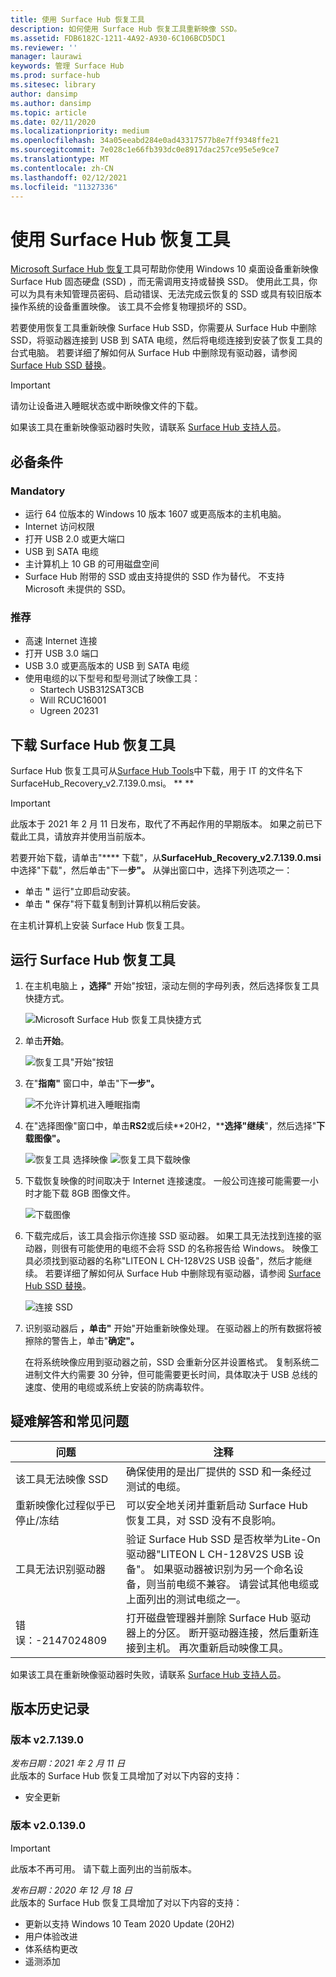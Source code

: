 ```yaml
---
title: 使用 Surface Hub 恢复工具
description: 如何使用 Surface Hub 恢复工具重新映像 SSD。
ms.assetid: FDB6182C-1211-4A92-A930-6C106BCD5DC1
ms.reviewer: ''
manager: laurawi
keywords: 管理 Surface Hub
ms.prod: surface-hub
ms.sitesec: library
author: dansimp
ms.author: dansimp
ms.topic: article
ms.date: 02/11/2020
ms.localizationpriority: medium
ms.openlocfilehash: 34a05eeabd284e0ad43317577b8e7ff9348ffe21
ms.sourcegitcommit: 7e028c1e66fb393dc0e8917dac257ce95e5e9ce7
ms.translationtype: MT
ms.contentlocale: zh-CN
ms.lasthandoff: 02/12/2021
ms.locfileid: "11327336"
---
```

# 使用 Surface Hub 恢复工具

[Microsoft Surface Hub 恢复](https://www.microsoft.com/download/details.aspx?id=52210)工具可帮助你使用 Windows 10 桌面设备重新映像 Surface Hub 固态硬盘 (SSD) ，而无需调用支持或替换 SSD。 使用此工具，你可以为具有未知管理员密码、启动错误、无法完成云恢复的 SSD 或具有较旧版本操作系统的设备重置映像。 该工具不会修复物理损坏的 SSD。

若要使用恢复工具重新映像 Surface Hub SSD，你需要从 Surface Hub 中删除 SSD，将驱动器连接到 USB 到 SATA 电缆，然后将电缆连接到安装了恢复工具的台式电脑。 若要详细了解如何从 Surface Hub 中删除现有驱动器，请参阅 [Surface Hub SSD 替换](surface-hub-ssd-replacement.md)。

> [!IMPORTANT]
> 请勿让设备进入睡眠状态或中断映像文件的下载。

如果该工具在重新映像驱动器时失败，请联系 [Surface Hub 支持人员](https://support.microsoft.com/help/4037644/surface-contact-surface-warranty-and-software-support)。

## 必备条件

### Mandatory

- 运行 64 位版本的 Windows 10 版本 1607 或更高版本的主机电脑。
- Internet 访问权限
- 打开 USB 2.0 或更大端口
- USB 到 SATA 电缆
- 主计算机上 10 GB 的可用磁盘空间
- Surface Hub 附带的 SSD 或由支持提供的 SSD 作为替代。 不支持 Microsoft 未提供的 SSD。

### 推荐

- 高速 Internet 连接
- 打开 USB 3.0 端口
- USB 3.0 或更高版本的 USB 到 SATA 电缆
- 使用电缆的以下型号和型号测试了映像工具：
    - Startech USB312SAT3CB
    - Will RCUC16001
    - Ugreen 20231

## 下载 Surface Hub 恢复工具

Surface Hub 恢复工具可从[Surface Hub Tools](https://www.microsoft.com/download/details.aspx?id=52210)中下载，用于 IT 的文件名下SurfaceHub_Recovery_v2.7.139.0.msi。 ** **

> [!IMPORTANT]
> 此版本于 2021 年 2 月 11 日发布，取代了不再起作用的早期版本。 如果之前已下载此工具，请放弃并使用当前版本。

若要开始下载，请单击"**** 下载"，从**SurfaceHub_Recovery_v2.7.139.0.msi**中选择"下载"，然后单击"下一**步"。** 从弹出窗口中，选择下列选项之一：

- 单击 **"** 运行"立即启动安装。
- 单击 **"** 保存"将下载复制到计算机以稍后安装。

在主机计算机上安装 Surface Hub 恢复工具。

## 运行 Surface Hub 恢复工具

1. 在主机电脑上 **，选择"** 开始"按钮，滚动左侧的字母列表，然后选择恢复工具快捷方式。

    ![Microsoft Surface Hub 恢复工具快捷方式](images/shrt-shortcut.png)

2. 单击**开始**。

    ![恢复工具"开始"按钮](images/shrt-start.png)


3. 在"**指南"** 窗口中，单击"下**一步"。**

    ![不允许计算机进入睡眠指南](images/shrt-guidance.png)

4. 在"选择图像"窗口中，单击**RS2**或后续**20H2，****选择"继续**"，然后选择"**下载图像"。**

     ![恢复工具 选择映像 ](images/shrt-select-image.png) ![ 恢复工具下载映像](images/shrt-download-image.png)

5. 下载恢复映像的时间取决于 Internet 连接速度。 一般公司连接可能需要一小时才能下载 8GB 图像文件。

    ![下载图像](images/shrt-download.png)



5. 下载完成后，该工具会指示你连接 SSD 驱动器。 如果工具无法找到连接的驱动器，则很有可能使用的电缆不会将 SSD 的名称报告给 Windows。  映像工具必须找到驱动器的名称"LITEON L CH-128V2S USB 设备"，然后才能继续。  若要详细了解如何从 Surface Hub 中删除现有驱动器，请参阅 [Surface Hub SSD 替换](surface-hub-ssd-replacement.md)。

    ![连接 SSD](images/shrt-drive.png)

6. 识别驱动器后 **，单击"** 开始"开始重新映像处理。 在驱动器上的所有数据将被擦除的警告上，单击"**确定"。**



    在将系统映像应用到驱动器之前，SSD 会重新分区并设置格式。 复制系统二进制文件大约需要 30 分钟，但可能需要更长时间，具体取决于 USB 总线的速度、使用的电缆或系统上安装的防病毒软件。



## 疑难解答和常见问题

问题 | 注释
--- | ---
该工具无法映像 SSD | 确保使用的是出厂提供的 SSD 和一条经过测试的电缆。
重新映像化过程似乎已停止/冻结 | 可以安全地关闭并重新启动 Surface Hub 恢复工具，对 SSD 没有不良影响。
工具无法识别驱动器 | 验证 Surface Hub SSD 是否枚举为Lite-On驱动器"LITEON L CH-128V2S USB 设备"。  如果驱动器被识别为另一个命名设备，则当前电缆不兼容。 请尝试其他电缆或上面列出的测试电缆之一。
错误：-2147024809 | 打开磁盘管理器并删除 Surface Hub 驱动器上的分区。  断开驱动器连接，然后重新连接到主机。 再次重新启动映像工具。

如果该工具在重新映像驱动器时失败，请联系 [Surface Hub 支持人员](https://support.microsoft.com/help/4037644/surface-contact-surface-warranty-and-software-support)。

## 版本历史记录


### 版本 v2.7.139.0

*发布日期：2021 年 2 月 11 日*<br>
此版本的 Surface Hub 恢复工具增加了对以下内容的支持：

- 安全更新


### 版本 v2.0.139.0

> [!IMPORTANT]
> 此版本不再可用。 请下载上面列出的当前版本。 

*发布日期：2020 年 12 月 18 日*<br>
此版本的 Surface Hub 恢复工具增加了对以下内容的支持：
- 更新以支持 Windows 10 Team 2020 Update (20H2) 
- 用户体验改进
- 体系结构更改
- 遥测添加

